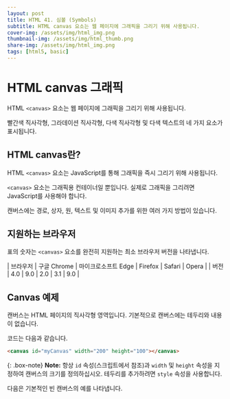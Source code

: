 ```yaml
---
layout: post
title: HTML 41. 심볼 (Symbols)
subtitle: HTML canvas 요소는 웹 페이지에 그래픽을 그리기 위해 사용됩니다.
cover-img: /assets/img/html_img.png
thumbnail-img: /assets/img/html_thumb.png
share-img: /assets/img/html_img.png
tags: [html5, basic]
---
```


# HTML canvas 그래픽

HTML ```<canvas>``` 요소는 웹 페이지에 그래픽을 그리기 위해 사용됩니다.

빨간색 직사각형, 그라데이션 직사각형, 다색 직사각형 및 다색 텍스트의 네 가지 요소가 표시됩니다.

## HTML canvas란?

HTML ```<canvas>``` 요소는 JavaScript를 통해 그래픽을 즉시 그리기 위해 사용됩니다.

```<canvas>``` 요소는 그래픽용 컨테이너일 뿐입니다. 실제로 그래픽을 그리려면 JavaScript를 사용해야 합니다.

캔버스에는 경로, 상자, 원, 텍스트 및 이미지 추가를 위한 여러 가지 방법이 있습니다.

## 지원하는 브라우저

표의 숫자는 ```<canvas>``` 요소를 완전히 지원하는 최소 브라우저 버전을 나타냅니다.

| 브라우저 | 구글 Chrome | 마이크로소프트 Edge | Firefox | Safari | Opera |
| 버전 | 4.0 | 9.0 | 2.0 | 3.1 | 9.0 |

## Canvas 예제

캔버스는 HTML 페이지의 직사각형 영역입니다. 기본적으로 캔버스에는 테두리와 내용이 없습니다.

코드는 다음과 같습니다.

```html
<canvas id="myCanvas" width="200" height="100"></canvas>
```

{: .box-note}
**Note:** 항상 ```id``` 속성(스크립트에서 참조)과 ```width``` 및 ```height``` 속성을 지정하여 캔버스의 크기를 정의하십시오. 테두리를 추가하려면 ```style``` 속성을 사용합니다.

다음은 기본적인 빈 캔버스의 예를 나타냅니다.

<canvas id="myCanvas" width="200" height="100"></canvas>
